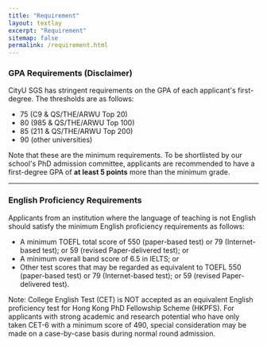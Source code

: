 ```yaml
---
title: "Requirement"
layout: textlay
excerpt: "Requirement"
sitemap: false
permalink: /requirement.html
---
```

### GPA Requirements (Disclaimer)
CityU SGS has stringent requirements on the GPA of each applicant's first-degree. 
The thresholds are as follows:
- 75 (C9 & QS/THE/ARWU Top 20)
- 80 (985 & QS/THE/ARWU Top 100)
- 85 (211 & QS/THE/ARWU Top 200)
- 90 (other universities)

Note that these are the minimum requirements. To be shortlisted by our school's PhD admission committee, applicants are recommended to have a first-degree GPA of **at least 5 points** more than the minimum grade.

***
### English Proficiency Requirements
Applicants from an institution where the language of teaching is not English should satisfy the minimum English proficiency requirements as follows:
- A minimum TOEFL total score of 550 (paper-based test) or 79 (Internet-based test); or 59 (revised Paper-delivered test); or
- A minimum overall band score of 6.5 in IELTS; or
- Other test scores that may be regarded as equivalent to TOEFL 550 (paper-based test) or 79 (Internet-based test); or 59 (revised Paper-delivered test).

Note: College English Test (CET) is NOT accepted as an equivalent English proficiency test for Hong Kong PhD Fellowship Scheme (HKPFS). For applicants with strong academic and research potential who have only taken CET-6 with a minimum score of 490, special consideration may be made on a case-by-case basis during normal round admission.